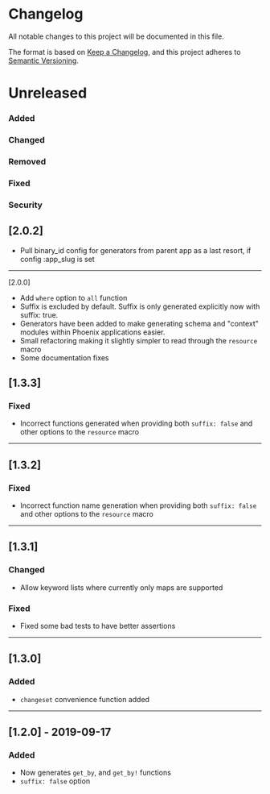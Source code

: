 Changelog
=========
All notable changes to this project will be documented in this file.

The format is based on [Keep a Changelog](https://keepachangelog.com/en/1.0.0/),
and this project adheres to [Semantic Versioning](https://semver.org/spec/v2.0.0.html).

Unreleased
==========
### Added

### Changed

### Removed

### Fixed

### Security
[2.0.2]
---
- Pull binary_id config for generators from parent app as a last resort, if config :app_slug is set

---
[2.0.0]
- Add `where` option to `all` function
- Suffix is excluded by default. Suffix is only generated explicitly now with suffix: true.
- Generators have been added to make generating schema and "context" modules within Phoenix applications easier.
- Small refactoring making it slightly simpler to read through the `resource` macro
- Some documentation fixes

[1.3.3]
-------
### Fixed
- Incorrect functions generated when providing both `suffix: false` and other  options to the `resource` macro

---

[1.3.2]
-------
### Fixed
- Incorrect function name generation when providing both `suffix: false` and other options to the `resource` macro

---

[1.3.1]
-------
### Changed
- Allow keyword lists where currently only maps are supported

### Fixed
- Fixed some bad tests to have better assertions

---

[1.3.0]
-------
### Added
- `changeset` convenience function added

---

[1.2.0] - 2019-09-17
--------------------
### Added
- Now generates `get_by`, and `get_by!` functions
- `suffix: false` option
